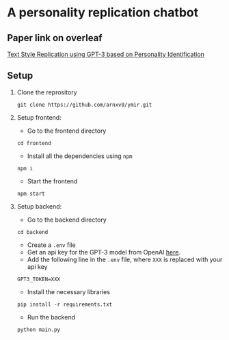 # A personality replication chatbot

## Paper link on overleaf
[Text Style Replication using GPT-3 based on Personality Identification](https://www.overleaf.com/read/sqrtysxpqjxx)

## Setup

1. Clone the reprository
    ```
    git clone https://github.com/arnxv0/ymir.git
    ```
2. Setup frontend:
    * Go to the frontend directory
    ```
    cd frontend
    ```
    * Install all the dependencies using ```npm```
    ```
    npm i
    ```
    * Start the frontend
    ```
    npm start
    ```

3. Setup backend:
    * Go to the backend directory
    ```
    cd backend
    ```
    * Create a ```.env``` file
    * Get an api key for the GPT-3 model from OpenAI [here](https://beta.openai.com/account/api-keys).
    * Add the following line in the ```.env``` file, where ```XXX``` is replaced with your api key
    ```
    GPT3_TOKEN=XXX
    ```
    * Install the necessary libraries
    ```
    pip install -r requirements.txt
    ```
    * Run the backend
    ```
    python main.py
    ```
